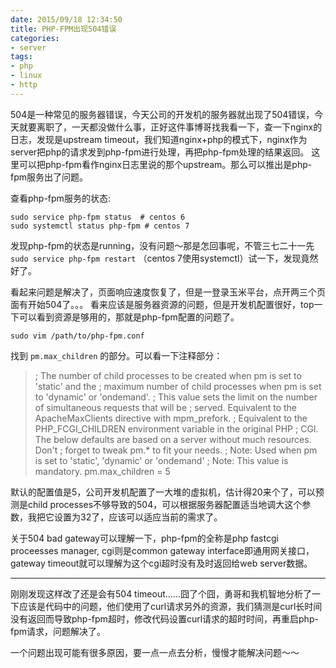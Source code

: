 ```yaml
---
date: 2015/09/18 12:34:50
title: PHP-FPM出现504错误
categories:
- server
tags:
- php
- linux
- http
---
```


504是一种常见的服务器错误，今天公司的开发机的服务器就出现了504错误，今天就要离职了，一天都没做什么事，正好这件事博哥找我看一下，查一下nginx的日志，发现是upstream timeout，我们知道nginx+php的模式下，nginx作为server把php的请求发到php-fpm进行处理，再把php-fpm处理的结果返回。
这里可以把php-fpm看作nginx日志里说的那个upstream。那么可以推出是php-fpm服务出了问题。

查看php-fpm服务的状态:

```
sudo service php-fpm status  # centos 6
sudo systemctl status php-fpm # centos 7
```
发现php-fpm的状态是running，没有问题～那是怎回事呢，不管三七二十一先 `sudo service php-fpm restart` （centos 7使用systemctl）试一下，发现竟然好了。

看起来问题是解决了，页面响应速度恢复了，但是一登录玉米平台，点开两三个页面有开始504了。。。
看来应该是服务器资源的问题，但是开发机配置很好，top一下可以看到资源是够用的，那就是php-fpm配置的问题了。

```
sudo vim /path/to/php-fpm.conf
```
找到 `pm.max_children` 的部分。可以看一下注释部分：

> ; The number of child processes to be created when pm is set to 'static' and the
> ; maximum number of child processes when pm is set to 'dynamic' or 'ondemand'.
> ; This value sets the limit on the number of simultaneous requests that will be
> ; served. Equivalent to the ApacheMaxClients directive with mpm_prefork.
> ; Equivalent to the PHP_FCGI_CHILDREN environment variable in the original PHP
> ; CGI. The below defaults are based on a server without much resources. Don't
> ; forget to tweak pm.* to fit your needs.
> ; Note: Used when pm is set to 'static', 'dynamic' or 'ondemand'
> ; Note: This value is mandatory.
> pm.max_children = 5

默认的配置值是5，公司开发机配置了一大堆的虚拟机，估计得20来个了，可以预测是child processes不够导致的504，可以根据服务器配置适当地调大这个参数，我把它设置为32了，应该可以适应当前的需求了。

关于504 bad gateway可以理解一下，php-fpm的全称是php fastcgi proceesses manager, cgi则是common gateway interface即通用网关接口，gateway timeout就可以理解为这个cgi超时没有及时返回给web server数据。

-----
刚刚发现这样改了还是会有504 timeout......囧了个囧，勇哥和我机智地分析了一下应该是代码中的问题，他们使用了curl请求另外的资源，我们猜测是curl长时间没有返回而导致php-fpm超时，修改代码设置curl请求的超时时间，再重启php-fpm请求，问题解决了。

一个问题出现可能有很多原因，要一点一点去分析，慢慢才能解决问题～～
